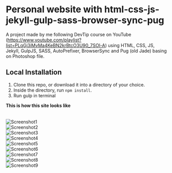 Personal website with html-css-js-jekyll-gulp-sass-browser-sync-pug
=============================

A project made by me following DevTip course on YouTube (https://www.youtube.com/playlist?list=PLqGj3iMvMa4KeBN2krBtcO3U90_7SOl-A) using HTML, CSS, JS, Jekyll, GulpJS, SASS, AutoPrefixer, BrowserSync and Pug (old Jade) basing on Photoshop file.




## Local Installation

1. Clone this repo, or download it into a directory of your choice.
2. Inside the directory, run `npm install`.
3. Run gulp in terminal


<b>This is how this site looks like</b> </br></br></br>
![Screenshot1](screenshots/1.png?raw=true "Screenshot1")
</br>
![Screenshot2](screenshots/2.png?raw=true "Screenshot2")
</br>
![Screenshot3](screenshots/3.png?raw=true "Screenshot3")
</br>
![Screenshot4](screenshots/4.png?raw=true "Screenshot4")
</br>
![Screenshot5](screenshots/5.png?raw=true "Screenshot5")
</br>
![Screenshot6](screenshots/6.png?raw=true "Screenshot6")
</br>
![Screenshot7](screenshots/7.png?raw=true "Screenshot7")
</br>
![Screenshot8](screenshots/8.png?raw=true "Screenshot8")
</br>
![Screenshot9](screenshots/9.png?raw=true "Screenshot9")
</br>
